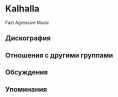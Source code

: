 # Kalhalla

Fast Agressive Music

## Дискография


## Отношения с другими группами


## Обсуждения


## Упоминания

